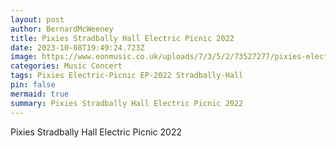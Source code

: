 ```yaml
---
layout: post
author: BernardMcWeeney
title: Pixies Stradbally Hall Electric Picnic 2022
date: 2023-10-08T19:49:24.723Z
image: https://www.eonmusic.co.uk/uploads/7/3/5/2/73527277/pixies-electric-picnic-2022-eonmusic-dmcloughlin-7870_orig.jpg
categories: Music Concert
tags: Pixies Electric-Picnic EP-2022 Stradbally-Hall
pin: false
mermaid: true
summary: Pixies Stradbally Hall Electric Picnic 2022
---
```

Pixies Stradbally Hall Electric Picnic 2022